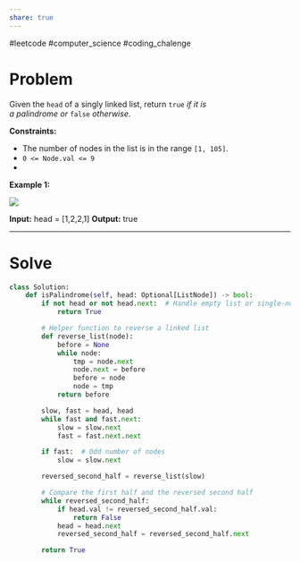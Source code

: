 ```yaml
---
share: true
---
```

#leetcode #computer_science #coding_chalenge

# Problem

Given the `head` of a singly linked list, return `true` _if it is a_ _palindrome_ _or_ `false` _otherwise_.

**Constraints:**

- The number of nodes in the list is in the range `[1, 105]`.
- `0 <= Node.val <= 9`
- 
**Example 1:**

![](https://assets.leetcode.com/uploads/2021/03/03/pal1linked-list.jpg)

**Input:** head = [1,2,2,1]
**Output:** true

---
# Solve

```python
class Solution:
    def isPalindrome(self, head: Optional[ListNode]) -> bool:
        if not head or not head.next:  # Handle empty list or single-node list
            return True

        # Helper function to reverse a linked list
        def reverse_list(node):
            before = None
            while node:
                tmp = node.next
                node.next = before
                before = node
                node = tmp
            return before

        slow, fast = head, head
        while fast and fast.next:
            slow = slow.next
            fast = fast.next.next

        if fast:  # Odd number of nodes
            slow = slow.next

        reversed_second_half = reverse_list(slow)

        # Compare the first half and the reversed second half
        while reversed_second_half:
            if head.val != reversed_second_half.val:
                return False
            head = head.next
            reversed_second_half = reversed_second_half.next

        return True
```